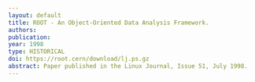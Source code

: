 ```yaml
---
layout: default
title: ROOT - An Object-Oriented Data Analysis Framework.
authors:
publication:
year: 1998
type: HISTORICAL
doi: https://root.cern/download/lj.ps.gz
abstract: Paper published in the Linux Journal, Issue 51, July 1998.
---
```

